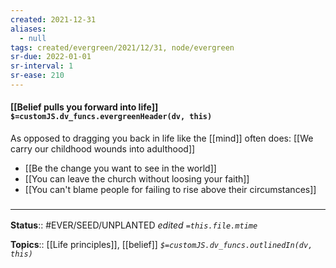 ```yaml
---
created: 2021-12-31 
aliases:
  - null
tags: created/evergreen/2021/12/31, node/evergreen
sr-due: 2022-01-01
sr-interval: 1
sr-ease: 210
---
```


#### [[Belief pulls you forward into life]] `$=customJS.dv_funcs.evergreenHeader(dv, this)`

As opposed to dragging you back in life like the [[mind]] often does: 
[[We carry our childhood wounds into adulthood]]

- [[Be the change you want to see in the world]]
- [[You can leave the church without loosing your faith]]
- [[You can't blame people for failing to rise above their circumstances]]

### <hr class="footnote"/>

**Status**:: #EVER/SEED/UNPLANTED
*edited `=this.file.mtime`*

**Topics**:: [[Life principles]], [[belief]]
*`$=customJS.dv_funcs.outlinedIn(dv, this)`*


